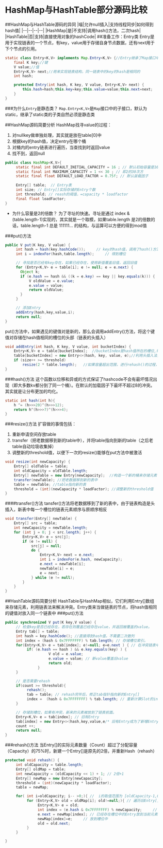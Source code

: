 # HashMap与HashTable部分源码比较
##HashMap与HashTable源码的异同
|喵|允许null插入|支持线程同步|如何得到hash值|
|--|--|--|--|
|HashMap|是|不支持|调用hash()方法，二次hash|
|HashTable|否|支持|直接使用对象的hashCode|
##准备工作：Entry类
Entry是用于实现链表的一个节点，有key，value用于存储自身节点数据，还有next用于下个节点的引用。
```java
static class Entry<K,V> implements Map.Entry<K,V> {//Entry继承了Map接口中的静态子类Entry；Entry<K,V>是槽中的元素，用作链表来解决散列冲突
    final K key;//键
    V value;//值
    Entry<K,V> next;//用来实现链表结构，同一链表中的key的hash是相同的
    int hash;

	protected Entry(int hash, K key, V value, Entry<K,V> next) {
		this.hash=hash;this.key=key;this.value=value;this.next=next;
    }
}
```
###为什么`Entry`是静态类？
`Map.Entry<K,V>`是`Map`接口中的子接口，默认为static，继承了static类的子类自然必须是静态类

##HashMap源码简要分析
HashMap找寻value的过程：

1. 对nullkey做单独处理，其实就是放在table[0]中
2. 根据key的hash值，决定entry在哪个桶
3. 对桶内的entry链表进行遍历，当查找到时返回value
4. 找不到，返回null


```java
public class HashMap<K,V>{
     static final int DEFAULT_INITIAL_CAPACITY = 16 ; // 默认初始容量是16。（必须是2的次方）
     static final int MAXIMUM_CAPACITY = 1 << 30 ; // 即2的30次方
     static final float DEFAULT_LOAD_FACTOR = 0.75f; // 默认装载因子
 
     Entry[] table;  // Entry表
     int size; // Entry[]实际存储的Entry个数
     int threshold; // reash的阈值，=capacity * loadfactor
     final float loadFactor;
}

```

- 为什么容量是2的倍数？
为了寻址的快速。寻址是通过 index & (table.length-1)实现的，其实就是一个取模，如果table.length 是2的倍数的话，table.length-1 总是 111111... 的结构，与运算可以方便的得到mod值

###put()方法
```java
public V put(K key, V value) {
     int hash = hash(key.hashCode());     // key的hash值，调用了hash()方法，相当于做了二次hash
     int i = indexFor(hash,table.length);     // 得到槽位

     // 寻找是否已经有key存在，如果已经存在，使用新值覆盖旧值，返回旧值
     for (Entry<K,V> e = table[i]; e != null; e = e.next) {
       Object k;
       if (e.hash == hash && ((k = e.key) == key || key.equals(k))) {
           V oldValue = e.value;
           e.value = value;
           return oldValue;
       }
     }

     // 添加Entry
     addEntry(hash,key,value,i);
     return null;
}
```
put()方法中，如果遇见的键值对是新的，那么会调用addEntry()方法，将这个键值对存储在hash值相同的槽位的头部（链表的头插入）
```java
void addEntry(int hash, K key, V value, int bucketIndex) {
    Entry<K,V> e = table[bucketIndex];	//bucketIndex是hash值所在的槽位,得到此时的槽位头元素
    table[bucketIndex] = new Entry<>(hash, key, value, e);//利用头插入法，在构造函数中为链表插入新的元素
    if (size++ >= threshold)
        resize(2 * table.length);	//如果容量超出范围，进行rehash()的过程，即调用resize()方法
}
```
###hash()方法
这个函数以位移和异或的方式保证了hashcode不会有最坏情况出现（即大多数kv都分到了同一个桶）。在默认的加载因子下最坏不超过8的冲突。其实就是让分布更加的均化。
```java
static int hash(int h){
	h ^= (h>>>20)^(h>>>12);
	return h^(h>>>7)^(h>>>4);
}
```
###resize()方法
扩容做的事情包括：
1. 重新申请空间存放table
2. transfer（把老数据移到新的table中），并将table指向到新的table（之后老table自动垃圾收集掉）
3. 调整新的threshold值，以便下一次的resize()能够在put方法中被激活

```java
void resize(int newCapacity) {
    Entry[] oldTable = table;
    int oldCapacity = oldTable.length;
    Entry[] newTable = new Entry[newCapacity];	//构造一个新的桶来存储元素
    transfer(newTable); //把老数据移到新的表中
    table = newTable; //table指向新的表
    threshold = (int)(newCapacity * loadFactor); //调整新的threshold值
}
```
####transfer()方法
tansfer()方法将老数据移到了新的表中，由于链表构造是头插入，新表中每一个槽位的链表元素顺序与原顺序相反
```java
void transfer(Entry[] newTable) {
    Entry[] src = table;
    int newCapacity = newTable.length;
    for (int j = 0; j < src.length; j++) {
        Entry<K,V> e = src[j];
        if (e != null) {
            src[j] = null;    
            do {
                Entry<K,V> next = e.next;
                int i = indexFor(e.hash, newCapacity);
                e.next = newTable[i];
                newTable[i] = e;
                e = next;
            } while (e != null);
        }
    }
}
```

##HashTable源码简要分析
HashTable与HashMap相似，它们利用Entry[]数组来存储元素，利用链表法来解决冲突。Entry类来当做链表的节点，将hash值相同的键值对放入同一个链表中
###put()方法
```java
public synchronized V put(K key,V value) {
     // 检查key是否已经存在，若存在则覆盖已经存在value，并返回被覆盖的value。
     Entry tab[] = table;
     int hash = key.hashCode();	//直接得到hash值，不需要二次散列
     int index = (hash & 0x7FFFFFFF) % tab.length; // 存储槽位索引。
     for(Entry<K,V> e = tab[index]; e!=null; e=e.next ) { // 在冲突链表中寻找
          if( (e.hash == hash ) && e.key.equals(key) ) {
                    V old = e.value;
                    e.value = value; // 新value覆盖旧value
                    return old;
               }
     }

     // 是否需要rehash
     if(count >= threshold){
          rehash();
          tab = table; // rehash完毕后，修正tab指针指向新的Entry[]
          index =  (hash & 0x7FFFFFFF) % tab.length; // 重新计算Slot的index
     }

     // 存储到槽位，如果有冲突，新来的元素被放到了链表前面。
     Entry<K,V> e = tab[index]; // 旧有Entry
     tab[index] = new Entry<>(hash,key,value,e/* 旧有Entry成为了新增Entry的next */);
     count ++;
     return null;
}
```
###rehash()方法
当Entry[]的实际元素数量（Count）超过了分配容量（Capacity）的75%时，新建一个Entry[]是原先的2倍，并重新Hash（rehash）
```java
protected void rehash() {
     int oldCapacity = table.length;
     Entry[] oldMap = table;
     int newCapacity = (oldCapacity << 1) + 1; // 2倍+1
     Entry[] newMap = new Entry[newCapacity];
     threshold = (int)(newCapacity * loadFactor);
     table = newMap;

     for( int i=oldCapacity; i-- >0;){ //  i的取值范围为 [oldCapacity-1,0]
          for (Entry<K,V> old = oldMap[i]; old!=null;){ // 遍历旧Entry[]
               Entry<K,V> e = old;
               int index = (e.hash & 0x7FFFFFFF) % newCapacity;     // 重新计算各个元素在新Entry[]中的槽位index。
               e.next = newMap[index]; // 已经存在槽位中的Entry放到当前元素的next中
               newMap[index]=e;     // 放到槽位中
               old = old.next;
          }
     }

}
```


